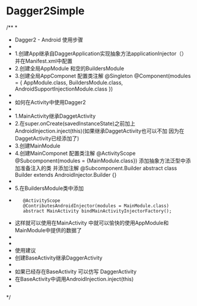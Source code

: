 # Dagger2Simple

/**
 *
 * Dagger2 - Android 使用步骤
 *
 * 1.创建App继承自DaggerApplication实现抽象方法applicationInjector（） 并在Manifest.xml中配置
 * 2.创建全局AppModule 和空的BuildersModule
 * 3.创建全局AppComponet 配置类注解
                         @Singleton
                         @Component(modules = {
                             AppModule.class,
                             BuildersModule.class,
                             AndroidSupportInjectionModule.class
                         })
 *
 * 如何在Activity中使用Dagger2
 *
 * 1.MainActivity继承DaggetActivity
 * 2.在super.onCreate(savedInstanceState)之前加上 AndroidInjection.inject(this)(如果继承DaggetActivity也可以不加 因为在DaggetActivity已经添加了)
 * 3.创建MainModule
 * 4.创建MainComponet  配置类注解
                    @ActivityScope
                    @Subcomponent(modules = {MainModule.class})
     添加抽象方法泛型中添加准备注入的类 并添加注解
     @Subcomponent.Builder
     abstract class Builder extends AndroidInjector.Builder<MainActivity> {}
 *
 * 5.在BuildersModule类中添加
 *        @ActivityScope
          @ContributesAndroidInjector(modules = MainModule.class)
          abstract MainActivity bindMainActivityInjectorFactory();

 * 这样就可以使用在MainActivity 中就可以愉快的使用AppModule和MainModule中提供的数据了
 *
 *
 * 使用建议
 * 创建BaseActivity继承DaggerActivity
 *
 * 如果已经存在BaseActivity 可以仿写 DaggerActivity
 *  在BaseActivity中调用AndroidInjection.inject(this)
 *
 */